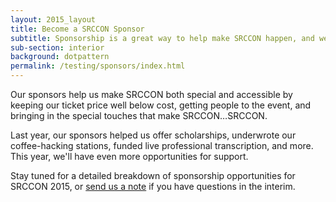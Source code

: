 ```yaml
---
layout: 2015_layout
title: Become a SRCCON Sponsor
subtitle: Sponsorship is a great way to help make SRCCON happen, and we'd love your help this year.
sub-section: interior
background: dotpattern
permalink: /testing/sponsors/index.html
---
```

Our sponsors help us make SRCCON both special and accessible by keeping our ticket price well below cost, getting people to the event, and bringing in the special touches that make SRCCON…SRCCON.

Last year, our sponsors helped us offer scholarships, underwrote our coffee-hacking stations, funded live professional transcription, and more. This year, we'll have even more opportunities for support.

Stay tuned for a detailed breakdown of sponsorship opportunities for SRCCON 2015, or [send us a note](mailto:dan@mozillafoundation.org) if you have questions in the interim.
